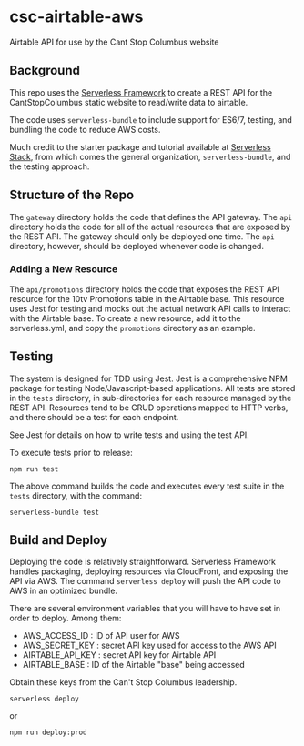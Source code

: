# csc-airtable-aws
Airtable API for use by the Cant Stop Columbus website

## Background
This repo uses the [Serverless Framework](https://www.serverless.com) to create a REST API for the CantStopColumbus static website
to read/write data to airtable. 

The code uses `serverless-bundle` to include support for ES6/7, testing, and bundling the code to reduce AWS costs.

Much credit to the starter package and tutorial available at [Serverless Stack](https://www.serverless-stack.com), 
from which comes the general organization, `serverless-bundle`, and the testing approach.

## Structure of the Repo
The `gateway` directory holds the code that defines the API gateway. The `api` directory holds the code for all 
of the actual resources that are exposed by the REST API. The gateway should only be deployed one time. The 
`api` directory, however, should be deployed whenever code is changed. 

### Adding a New Resource
The `api/promotions` directory holds the code that exposes the REST API resource for the 10tv Promotions table in
the Airtable base. This resource uses Jest for testing and mocks out the actual network API calls to interact with
the Airtable base. To create a new resource, add it to the serverless.yml, and copy the `promotions` directory as
an example.

## Testing
The system is designed for TDD using Jest. Jest is a comprehensive NPM package for testing Node/Javascript-based
applications. All tests are stored in the `tests` directory, in sub-directories for each resource managed by 
the REST API. Resources tend to be CRUD operations mapped to HTTP verbs, and there should be a test for each endpoint.

See Jest for details on how to write tests and using the test API.

To execute tests prior to release:
```
npm run test
```

The above command builds the code and executes every test suite in the `tests` directory, with the command:
```
serverless-bundle test
```

## Build and Deploy
Deploying the code is relatively straightforward. Serverless Framework handles packaging, deploying resources 
via CloudFront, and exposing the API via AWS. The command `serverless deploy` will push the API code to AWS
in an optimized bundle.

There are several environment variables that you will have to have set in order to deploy. Among them:
- AWS_ACCESS_ID    : ID of API user for AWS
- AWS_SECRET_KEY   : secret API key used for access to the AWS API
- AIRTABLE_API_KEY : secret API key for Airtable API
- AIRTABLE_BASE    : ID of the Airtable "base" being accessed

Obtain these keys from the Can't Stop Columbus leadership.

```
serverless deploy
```

or 

```
npm run deploy:prod
```
